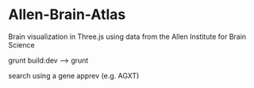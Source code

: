 Allen-Brain-Atlas
=================

Brain visualization in Three.js using data from the Allen Institute for Brain Science


grunt build:dev --> grunt

search using a gene apprev (e.g. AGXT)
